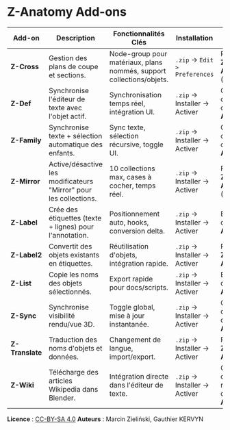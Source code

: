 # Z-Anatomy Add-ons

| Add-on      | Description                                                                 | Fonctionnalités Clés                                                                 | Installation                     | Usage                          | Compatibilité  |
|-------------|-----------------------------------------------------------------------------|--------------------------------------------------------------------------------------|----------------------------------|--------------------------------|----------------|
| **Z-Cross** | Gestion des plans de coupe et sections.                                    | Node-group pour matériaux, plans nommés, support collections/objets.                | `.zip` → `Edit > Preferences`    | Panneau **Z-Anatomy** (N)      | Blender 2.80+  |
| **Z-Def**   | Synchronise l'éditeur de texte avec l'objet actif.                         | Synchronisation temps réel, intégration UI.                                          | `.zip` → Installer → Activer     | Case à cocher dans **Z-Anatomy** | Blender 4.5+   |
| **Z-Family**| Synchronise texte + sélection automatique des enfants.                     | Sync texte, sélection récursive, toggle UI.                                          | `.zip` → Installer → Activer     | Cases à cocher dans **Z-Anatomy** | Blender 4.5+   |
| **Z-Mirror**| Active/désactive les modificateurs "Mirror" pour les collections.           | 10 collections max, cases à cocher, temps réel.                                      | `.zip` → Installer → Activer     | Panneau **Z-Anatomy** (N)      | Blender 2.80+  |
| **Z-Label** | Crée des étiquettes (texte + lignes) pour l'annotation.                    | Positionnement auto, hooks, conversion delta.                                         | `.zip` → Installer → Activer     | Boutons dans **Z-Anatomy**     | Blender 2.80+  |
| **Z-Label2**| Convertit des objets existants en étiquettes.                              | Réutilisation d'objets, intégration rapide.                                          | `.zip` → Installer → Activer     | Panneau **Z-Anatomy**          | Blender 2.80+  |
| **Z-List**  | Copie les noms des objets sélectionnés.                                    | Export rapide pour docs/scripts.                                                      | `.zip` → Installer → Activer     | Bouton dans **Z-Anatomy**       | Blender 2.80+  |
| **Z-Sync**  | Synchronise visibilité rendu/vue 3D.                                       | Toggle global, mise à jour instantanée.                                              | `.zip` → Installer → Activer     | Case à cocher dans **Z-Anatomy** | Blender 2.80+  |
| **Z-Translate** | Traduction des noms d'objets et données.                                | Changement de langue, import/export.                                                 | `.zip` → Installer → Activer     | Panneau **Z-Anatomy**          | Blender 2.80+  |
| **Z-Wiki**  | Télécharge des articles Wikipedia dans Blender.                             | Intégration directe dans l'éditeur de texte.                                         | `.zip` → Installer → Activer     | Champ de recherche dans **Z-Anatomy** | Blender 2.80+  |

**Licence** : [CC-BY-SA 4.0](LICENSE)
**Auteurs** : Marcin Zieliński, Gauthier KERVYN
